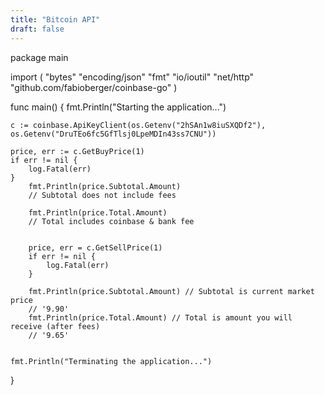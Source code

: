 ```yaml
---
title: "Bitcoin API"
draft: false
---
```

package main

import (
    "bytes"
    "encoding/json"
    "fmt"
    "io/ioutil"
    "net/http"
    "github.com/fabioberger/coinbase-go"
)

func main() {
    fmt.Println("Starting the application...")

    c := coinbase.ApiKeyClient(os.Getenv("2hSAn1w8iuSXQDf2"), os.Getenv("DruTEo6fc5GfTlsj0LpeMDIn43ss7CNU"))

    price, err := c.GetBuyPrice(1)
    if err != nil {
	    log.Fatal(err)
    }
        fmt.Println(price.Subtotal.Amount) 
        // Subtotal does not include fees

        fmt.Println(price.Total.Amount)
        // Total includes coinbase & bank fee


        price, err = c.GetSellPrice(1)
        if err != nil {
	        log.Fatal(err)
        }
        
        fmt.Println(price.Subtotal.Amount) // Subtotal is current market price
        // '9.90'
        fmt.Println(price.Total.Amount) // Total is amount you will receive (after fees)
        // '9.65'
    
    
    fmt.Println("Terminating the application...")
}